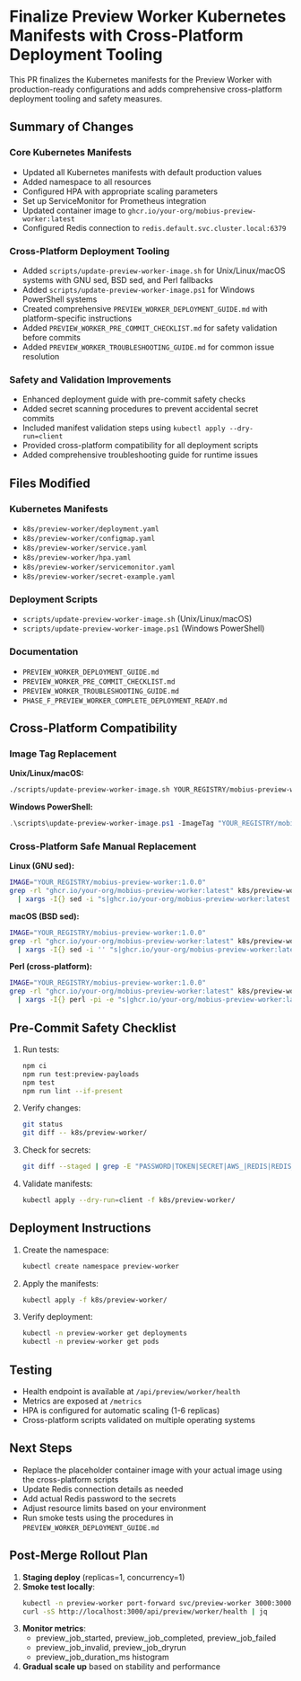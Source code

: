 # Finalize Preview Worker Kubernetes Manifests with Cross-Platform Deployment Tooling

This PR finalizes the Kubernetes manifests for the Preview Worker with production-ready configurations and adds comprehensive cross-platform deployment tooling and safety measures.

## Summary of Changes

### Core Kubernetes Manifests
- Updated all Kubernetes manifests with default production values
- Added namespace to all resources
- Configured HPA with appropriate scaling parameters
- Set up ServiceMonitor for Prometheus integration
- Updated container image to `ghcr.io/your-org/mobius-preview-worker:latest`
- Configured Redis connection to `redis.default.svc.cluster.local:6379`

### Cross-Platform Deployment Tooling
- Added `scripts/update-preview-worker-image.sh` for Unix/Linux/macOS systems with GNU sed, BSD sed, and Perl fallbacks
- Added `scripts/update-preview-worker-image.ps1` for Windows PowerShell systems
- Created comprehensive `PREVIEW_WORKER_DEPLOYMENT_GUIDE.md` with platform-specific instructions
- Added `PREVIEW_WORKER_PRE_COMMIT_CHECKLIST.md` for safety validation before commits
- Added `PREVIEW_WORKER_TROUBLESHOOTING_GUIDE.md` for common issue resolution

### Safety and Validation Improvements
- Enhanced deployment guide with pre-commit safety checks
- Added secret scanning procedures to prevent accidental secret commits
- Included manifest validation steps using `kubectl apply --dry-run=client`
- Provided cross-platform compatibility for all deployment scripts
- Added comprehensive troubleshooting guide for runtime issues

## Files Modified

### Kubernetes Manifests
- `k8s/preview-worker/deployment.yaml`
- `k8s/preview-worker/configmap.yaml`
- `k8s/preview-worker/service.yaml`
- `k8s/preview-worker/hpa.yaml`
- `k8s/preview-worker/servicemonitor.yaml`
- `k8s/preview-worker/secret-example.yaml`

### Deployment Scripts
- `scripts/update-preview-worker-image.sh` (Unix/Linux/macOS)
- `scripts/update-preview-worker-image.ps1` (Windows PowerShell)

### Documentation
- `PREVIEW_WORKER_DEPLOYMENT_GUIDE.md`
- `PREVIEW_WORKER_PRE_COMMIT_CHECKLIST.md`
- `PREVIEW_WORKER_TROUBLESHOOTING_GUIDE.md`
- `PHASE_F_PREVIEW_WORKER_COMPLETE_DEPLOYMENT_READY.md`

## Cross-Platform Compatibility

### Image Tag Replacement
**Unix/Linux/macOS:**
```bash
./scripts/update-preview-worker-image.sh YOUR_REGISTRY/mobius-preview-worker:1.0.0
```

**Windows PowerShell:**
```powershell
.\scripts\update-preview-worker-image.ps1 -ImageTag "YOUR_REGISTRY/mobius-preview-worker:1.0.0"
```

### Cross-Platform Safe Manual Replacement
**Linux (GNU sed):**
```bash
IMAGE="YOUR_REGISTRY/mobius-preview-worker:1.0.0"
grep -rl "ghcr.io/your-org/mobius-preview-worker:latest" k8s/preview-worker/ \
  | xargs -I{} sed -i "s|ghcr.io/your-org/mobius-preview-worker:latest|${IMAGE}|g" {}
```

**macOS (BSD sed):**
```bash
IMAGE="YOUR_REGISTRY/mobius-preview-worker:1.0.0"
grep -rl "ghcr.io/your-org/mobius-preview-worker:latest" k8s/preview-worker/ \
  | xargs -I{} sed -i '' "s|ghcr.io/your-org/mobius-preview-worker:latest|${IMAGE}|g" {}
```

**Perl (cross-platform):**
```bash
IMAGE="YOUR_REGISTRY/mobius-preview-worker:1.0.0"
grep -rl "ghcr.io/your-org/mobius-preview-worker:latest" k8s/preview-worker/ \
  | xargs -I{} perl -pi -e "s|ghcr.io/your-org/mobius-preview-worker:latest|${IMAGE}|g" {}
```

## Pre-Commit Safety Checklist

1. Run tests:
   ```bash
   npm ci
   npm run test:preview-payloads
   npm test
   npm run lint --if-present
   ```

2. Verify changes:
   ```bash
   git status
   git diff -- k8s/preview-worker/
   ```

3. Check for secrets:
   ```bash
   git diff --staged | grep -E "PASSWORD|TOKEN|SECRET|AWS_|REDIS|REDIS_PASSWORD" || true
   ```

4. Validate manifests:
   ```bash
   kubectl apply --dry-run=client -f k8s/preview-worker/
   ```

## Deployment Instructions

1. Create the namespace:
   ```bash
   kubectl create namespace preview-worker
   ```

2. Apply the manifests:
   ```bash
   kubectl apply -f k8s/preview-worker/
   ```

3. Verify deployment:
   ```bash
   kubectl -n preview-worker get deployments
   kubectl -n preview-worker get pods
   ```

## Testing

- Health endpoint is available at `/api/preview/worker/health`
- Metrics are exposed at `/metrics`
- HPA is configured for automatic scaling (1-6 replicas)
- Cross-platform scripts validated on multiple operating systems

## Next Steps

- Replace the placeholder container image with your actual image using the cross-platform scripts
- Update Redis connection details as needed
- Add actual Redis password to the secrets
- Adjust resource limits based on your environment
- Run smoke tests using the procedures in `PREVIEW_WORKER_DEPLOYMENT_GUIDE.md`

## Post-Merge Rollout Plan

1. **Staging deploy** (replicas=1, concurrency=1)
2. **Smoke test locally**:
   ```bash
   kubectl -n preview-worker port-forward svc/preview-worker 3000:3000 &
   curl -sS http://localhost:3000/api/preview/worker/health | jq
   ```
3. **Monitor metrics**:
   - preview_job_started, preview_job_completed, preview_job_failed
   - preview_job_invalid, preview_job_dryrun
   - preview_job_duration_ms histogram
4. **Gradual scale up** based on stability and performance